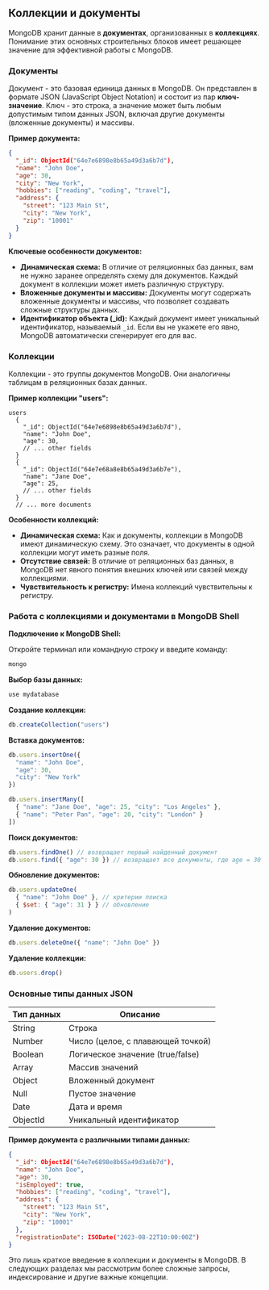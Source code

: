 <h2>Коллекции и документы</h2>

MongoDB хранит данные в **документах**, организованных в **коллекциях**. Понимание этих основных строительных блоков имеет решающее значение для эффективной работы с MongoDB.

<h3>Документы</h3>

Документ - это базовая единица данных в MongoDB. Он представлен в формате JSON (JavaScript Object Notation) и состоит из пар **ключ-значение**. Ключ - это строка, а значение может быть любым допустимым типом данных JSON, включая другие документы (вложенные документы) и массивы.

**Пример документа:**

```json
{
  "_id": ObjectId("64e7e6898e8b65a49d3a6b7d"),
  "name": "John Doe",
  "age": 30,
  "city": "New York",
  "hobbies": ["reading", "coding", "travel"],
  "address": {
    "street": "123 Main St",
    "city": "New York",
    "zip": "10001"
  }
}
```

**Ключевые особенности документов:**

* **Динамическая схема:**  В отличие от реляционных баз данных, вам не нужно заранее определять схему для документов. Каждый документ в коллекции может иметь различную структуру.
* **Вложенные документы и массивы:** Документы могут содержать вложенные документы и массивы, что позволяет создавать сложные структуры данных.
* **Идентификатор объекта (_id):** Каждый документ имеет уникальный идентификатор, называемый `_id`. Если вы не укажете его явно, MongoDB автоматически сгенерирует его для вас.

<h3>Коллекции</h3>

Коллекции - это группы документов MongoDB. Они аналогичны таблицам в реляционных базах данных. 

**Пример коллекции "users":**

```
users
  {
    "_id": ObjectId("64e7e6898e8b65a49d3a6b7d"),
    "name": "John Doe",
    "age": 30,
    // ... other fields
  }
  {
    "_id": ObjectId("64e7e68a8e8b65a49d3a6b7e"),
    "name": "Jane Doe",
    "age": 25,
    // ... other fields
  }
  // ... more documents
```

**Особенности коллекций:**

* **Динамическая схема:** Как и документы, коллекции в MongoDB имеют динамическую схему. Это означает, что документы в одной коллекции могут иметь разные поля.
* **Отсутствие связей:**  В отличие от реляционных баз данных, в MongoDB нет явного понятия внешних ключей или связей между коллекциями.
* **Чувствительность к регистру:** Имена коллекций чувствительны к регистру.

<h3>Работа с коллекциями и документами в MongoDB Shell</h3>

**Подключение к MongoDB Shell:**

Откройте терминал или командную строку и введите команду:

```bash
mongo
```

**Выбор базы данных:**

```javascript
use mydatabase
```

**Создание коллекции:**

```javascript
db.createCollection("users")
```

**Вставка документов:**

```javascript
db.users.insertOne({
  "name": "John Doe",
  "age": 30,
  "city": "New York"
})
```

```javascript
db.users.insertMany([
  { "name": "Jane Doe", "age": 25, "city": "Los Angeles" },
  { "name": "Peter Pan", "age": 20, "city": "London" }
])
```

**Поиск документов:**

```javascript
db.users.findOne() // возвращает первый найденный документ
db.users.find({ "age": 30 }) // возвращает все документы, где age = 30
```

**Обновление документов:**

```javascript
db.users.updateOne(
  { "name": "John Doe" }, // критерии поиска
  { $set: { "age": 31 } } // обновление
)
```

**Удаление документов:**

```javascript
db.users.deleteOne({ "name": "John Doe" })
```

**Удаление коллекции:**

```javascript
db.users.drop()
```

<h3>Основные типы данных JSON</h3>

| Тип данных | Описание |
|---|---|
| String | Строка |
| Number | Число (целое, с плавающей точкой) |
| Boolean | Логическое значение (true/false) |
| Array | Массив значений |
| Object | Вложенный документ |
| Null | Пустое значение |
| Date | Дата и время |
| ObjectId | Уникальный идентификатор |

**Пример документа с различными типами данных:**

```json
{
  "_id": ObjectId("64e7e6898e8b65a49d3a6b7d"),
  "name": "John Doe",
  "age": 30,
  "isEmployed": true,
  "hobbies": ["reading", "coding", "travel"],
  "address": {
    "street": "123 Main St",
    "city": "New York",
    "zip": "10001"
  },
  "registrationDate": ISODate("2023-08-22T10:00:00Z")
}
```

Это лишь краткое введение в коллекции и документы в MongoDB. В следующих разделах мы рассмотрим более сложные запросы, индексирование и другие важные концепции. 
